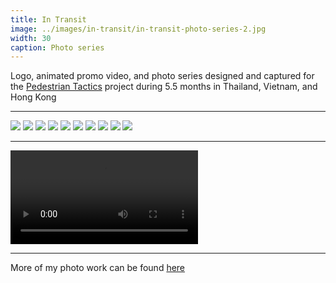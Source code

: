```yaml
---
title: In Transit
image: ../images/in-transit/in-transit-photo-series-2.jpg
width: 30
caption: Photo series
---
```


Logo, animated promo video, and photo series designed and captured for the [Pedestrian Tactics](https://pedestriantactics.com) project during 5.5 months in Thailand, Vietnam, and Hong Kong

***

![](../images/in-transit/in-transit-photo-series-1.jpg)
![](../images/in-transit/in-transit-photo-series-2.jpg)
![](../images/in-transit/in-transit-photo-series-3.jpg)
![](../images/in-transit/in-transit-photo-series-4.jpg)
![](../images/in-transit/in-transit-photo-series-5.jpg)
![](../images/in-transit/in-transit-photo-series-6.jpg)
![](../images/in-transit/in-transit-photo-series-7.jpg)
![](../images/in-transit/in-transit-photo-series-8.jpg)
![](../images/in-transit/in-transit-photo-series-9.jpg)
![](../images/in-transit/in-transit-photo-series-10.jpg)

***

<video controls src="images/in-transit/in-transit-video.mp4"></video>

***

More of my photo work can be found [here](https://photos.imdantaylor.com)